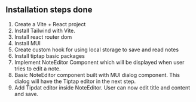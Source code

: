 ## Installation steps done

1. Create a Vite + React project
2. Install Tailwind with Vite.
3. Install react router dom
4. Install MUI
5. Create custom hook for using local storage to save and read notes
6. Install tiptap basic packages
7. Implement NoteEditor Component which will be displayed when user tries to edit a note.
8. Basic NoteEditor component built with MUI dialog component. This dialog will have the Tiptap editor in the next step.
9. Add Tipdat editor inside NoteEditor. User can now edit title and content and save.
